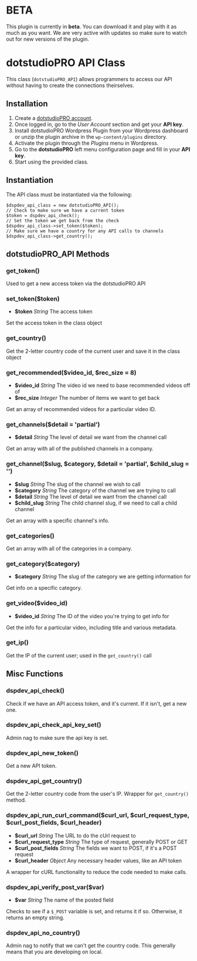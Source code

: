 # BETA

This plugin is currently in **beta**. You can download it and play with it as much as you want. We are very active with updates so make sure to watch out for new versions of the plugin.

# dotstudioPRO API Class

This class (`dotstudioPRO_API`) allows programmers to access our API without having to create the connections theirselves.


Installation
--------

1. Create a [dotstudioPRO account](http://dotstudiopro.com).
2. Once logged in, go to the *User Account* section and get your **API key**.
3. Install dotstudioPRO Wordpress Plugin from your Wordpress dashboard or unzip the plugin archive in the `wp-content/plugins` directory.
4. Activate the plugin through the *Plugins* menu in Wordpress.
5. Go to the **dotstudioPRO** left menu configuration page and fill in your **API key**.
6. Start using the provided class.

Instantiation
--------

The API class must be instantiated via the following:

```// Set up our class to connect with the DSP API
$dspdev_api_class = new dotstudioPRO_API();
// Check to make sure we have a current token
$token = dspdev_api_check();
// Set the token we get back from the check
$dspdev_api_class->set_token($token);
// Make sure we have a country for any API calls to channels
$dspdev_api_class->get_country();
```

dotstudioPRO_API Methods
--------

### get_token()

Used to get a new access token via the dotstudioPRO API

### set_token($token)

* **$token** _String_ The access token

Set the access token in the class object

### get_country()

Get the 2-letter country code of the current user and save it in the class object

### get_recommended($video_id, $rec_size = 8)

* **$video_id** _String_ The video id we need to base recommended videos off of
* **$rec_size** _Integer_ The number of items we want to get back

Get an array of recommended videos for a particular video ID.

### get_channels($detail = 'partial')

* **$detail** _String_ The level of detail we want from the channel call

Get an array with all of the published channels in a company.

### get_channel($slug, $category, $detail = 'partial', $child_slug = '')
* **$slug** _String_ The slug of the channel we wish to call
* **$category** _String_ The category of the channel we are trying to call
* **$detail** _String_ The level of detail we want from the channel call
* **$child_slug** _String_ The child channel slug, if we need to call a child channel

Get an array with a specific channel's info.

### get_categories()

Get an array with all of the categories in a company.

### get_category($category)

* **$category** _String_ The slug of the category we are getting information for

Get info on a specific category.

### get_video($video_id)

* **$video_id** _String_ The ID of the video you're trying to get info for

Get the info for a particular video, including title and various metadata.

### get_ip()

Get the IP of the current user; used in the `get_country()` call

Misc Functions
--------

### dspdev_api_check()

Check if we have an API access token, and it's current.  If it isn't, get a new one.

### dspdev_api_check_api_key_set()

Admin nag to make sure the api key is set.

### dspdev_api_new_token()

Get a new API token.

### dspdev_api_get_country()

Get the 2-letter country code from the user's IP.  Wrapper for `get_country()` method.

### dspdev_api_run_curl_command($curl_url, $curl_request_type, $curl_post_fields, $curl_header)

* **$curl_url** _String_ The URL to do the cUrl request to
* **$curl_request_type** _String_ The type of request, generally POST or GET
* **$curl_post_fields** _String_ The fields we want to POST, if it's a POST request
* **$curl_header** _Object_ Any necessary header values, like an API token

A wrapper for cURL functionality to reduce the code needed to make calls.

### dspdev_api_verify_post_var($var)

* **$var** _String_ The name of the posted field

Checks to see if a `$_POST` variable is set, and returns it if so.  Otherwise, it returns an empty string.

### dspdev_api_no_country()

Admin nag to notify that we can't get the country code.  This generally means that you are developing on local.



